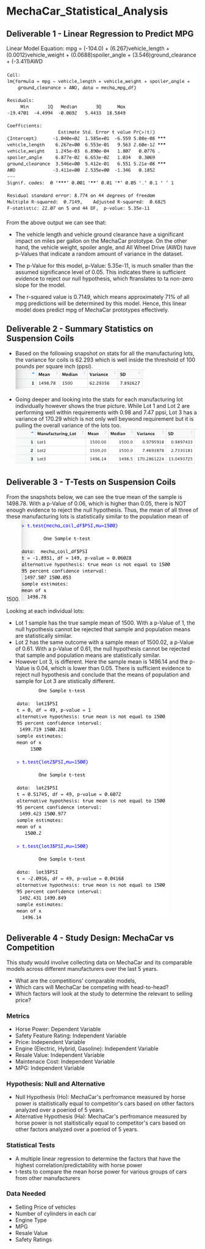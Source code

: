 # MechaCar_Statistical_Analysis

## Deliverable 1 - Linear Regression to Predict MPG

Linear Model Equation:
mpg = (-104.0) + (6.267)vehicle_length + (0.0012)vehicle_weight + (0.0688)spoiler_angle + (3.546)ground_clearance + (-3.411)AWD 

![Linear_Regression_Results](https://github.com/abhi82git/MechaCar_Statistical_Analysis/blob/fc2c5d2bdc506737a525e9df24b7be3b5b370bec/Linear_Regression_Results.png)

From the above output we can see that:

 - The vehicle length and vehicle ground clearance have a significant impact on miles per gallon on the MechaCar prototype. On the other hand, the vehicle weight, spoiler angle, and All Wheel Drive (AWD) have p-Values that indicate a random amount of variance in the dataset.

- The p-Value for this model, p-Value: 5.35e-11, is much smaller than the assumed significance level of 0.05. This indicates there is sufficient evidence to reject our null hypothesis, which ftranslates to ta non-zero slope for the model.

- The r-squared value is 0.7149, which means approximately 71% of all mpg predictions will be determined by this model. Hence, this linear model does predict mpg of MechaCar prototypes effectively.


## Deliverable 2 - Summary Statistics on Suspension Coils

- Based on the following snapshot on stats for all the manufacturing lots, the variance for coils is 62.293 which is well inside the threshold of 100 pounds per square inch (ppsi).
![Total_Summary_DF](https://github.com/abhi82git/MechaCar_Statistical_Analysis/blob/fc2c5d2bdc506737a525e9df24b7be3b5b370bec/Total_Summary_DF.png)

- Going deeper and looking into the stats for each manufacturing lot individually however shows the true picture. While Lot 1 and Lot 2 are performing well within requirements with 0.98 and 7.47 ppsi, Lot 3 has a variance of 170.29 which is not only well beywond requirement but it is pulling the overall variance of the lots too.
![Lot_Summary_DF](https://github.com/abhi82git/MechaCar_Statistical_Analysis/blob/fc2c5d2bdc506737a525e9df24b7be3b5b370bec/Lot_Summary_DF.png)


## Deliverable 3 - T-Tests on Suspension Coils
From the snapshots below,  we can see the true mean of the sample is 1498.78. With a p-Value of 0.06, which is higher than 0.05, there is NOT enough evidence to reject the null hypothesis. Thus, the mean of all three of these manufacturing lots is statistically similar to the  population mean of 1500.
![t-test_mean_without_log](https://github.com/abhi82git/MechaCar_Statistical_Analysis/blob/fc2c5d2bdc506737a525e9df24b7be3b5b370bec/t-test_mean_without_log.png)

Looking at each individual lots:
- Lot 1 sample has the true sample mean of 1500. With a p-Value of 1, the null hypothesis cannot be rejected that sample and population means are statistically similar.
- Lot 2 has the same outcome with a sample mean of 1500.02, a p-Value of 0.61. With a p-Value of 0.61, the null hypothesis cannot be rejected that sample and population means are statistically similar.
- However Lot 3, is different. Here the sample mean is 1496.14 and the p-Value is 0.04, which is lower than 0.05. There is sufficient evidence to reject null hypothesis and conclude that the means of population and sample for Lot 3 are stistically different.
![t-test_all_lots_without_log](https://github.com/abhi82git/MechaCar_Statistical_Analysis/blob/fc2c5d2bdc506737a525e9df24b7be3b5b370bec/t-test_all_lots_without_log.png)



## Deliverable 4 - Study Design: MechaCar vs Competition
This study would involve collecting data on MechaCar and its comparable models across  different manufacturers over the last 5 years.

- What are the competitions' comparable models,
- Which cars will MechaCar be competing with head-to-head? 
- Which factors will look at the study to determine the relevant to selling price?

### Metrics
- Horse Power: Dependent Variable
- Safety Feature Rating: Independent Variable
- Price: Independent Variable
- Engine (Electric, Hybrid, Gasoline): Independent Variable
- Resale Value: Independent Variable
- Maintenace Cost: Independent Variable
- MPG: Independent Variable

### Hypothesis: Null and Alternative
- Null Hypothesis (Ho): MechaCar's perfromance measured by horse power is staitistically equal to competitor's cars based on other factors analyzed over a poeriod of 5 years.
- Alternative Hypothesis (Ha): MechaCar's perfromance measured by horse power is not staitistically equal to competitor's cars based on other factors analyzed over a poeriod of 5 years.

### Statistical Tests
- A multiple linear regression to determine the factors that have the highest correlation/predictability with horse power
- t-tests to compare the mean horse power for various groups of cars from other manufacturers

### Data Needed
- Selling Price of vehicles
- Number of cylinders in each car
- Engine Type
- MPG
- Resale Value
- Safety Ratings


